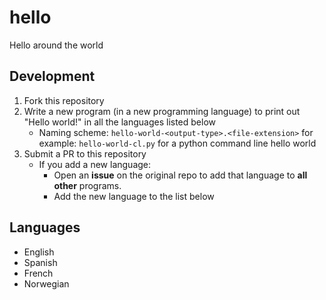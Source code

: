 # hello
Hello around the world

## Development

1. Fork this repository
2. Write a new program (in a new programming language) to print out "Hello world!" in all the languages listed below
    - Naming scheme: ``hello-world-<output-type>.<file-extension>``
                     for example: ``hello-world-cl.py`` for a python command line hello world
3. Submit a PR to this repository
    - If you add a new language:
        * Open an **issue** on the original repo to add that language to **all other** programs.
        * Add the new language to the list below

## Languages

- English
- Spanish
- French
- Norwegian
